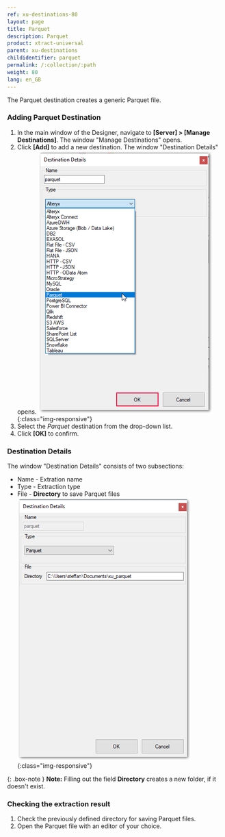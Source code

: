 ```yaml
---
ref: xu-destinations-80
layout: page
title: Parquet
description: Parquet
product: xtract-universal
parent: xu-destinations
childidentifier: parquet
permalink: /:collection/:path
weight: 80
lang: en_GB
---
```

The Parquet destination creates a generic Parquet file.

### Adding Parquet Destination
1. In the main window of the Designer, navigate to **[Server] > [Manage Destinations]**. The window "Manage Destinations" opens.
2. Click **[Add]** to add a new destination. The window "Destination Details" opens.
![XU_parquet_Destination](/img/content/xu/parquet/parquet_manage_destination.png){:class="img-responsive"}
3. Select the *Parquet* destination from the drop-down list.
4. Click **[OK]** to confirm.

### Destination Details
The window "Destination Details" consists of two subsections:
- Name - Extration name
- Type - Extraction type
- File - **Directory** to save Parquet files
![Parquet-Destination-Details](/img/content/xu/parquet/parquet_destination_details.png){:class="img-responsive"}

{: .box-note }
**Note:** Filling out the field **Directory** creates a new folder, if it doesn't exist. 

### Checking the extraction result

1. Check the previously defined directory for saving Parquet files.
2. Open the Parquet file with an editor of your choice.

